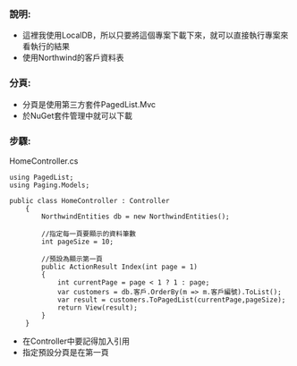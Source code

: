 ### 說明:
* 這裡我使用LocalDB，所以只要將這個專案下載下來，就可以直接執行專案來看執行的結果
* 使用Northwind的客戶資料表

### 分頁:
* 分頁是使用第三方套件PagedList.Mvc
* 於NuGet套件管理中就可以下載

### 步驟:

HomeController.cs
```
using PagedList;
using Paging.Models;
```
```
public class HomeController : Controller
    {
        NorthwindEntities db = new NorthwindEntities();

        //指定每一頁要顯示的資料筆數
        int pageSize = 10;
        
        //預設為顯示第一頁
        public ActionResult Index(int page = 1)
        {
            int currentPage = page < 1 ? 1 : page;
            var customers = db.客戶.OrderBy(m => m.客戶編號).ToList();
            var result = customers.ToPagedList(currentPage,pageSize);
            return View(result);
        }
    }
```
* 在Controller中要記得加入引用
* 指定預設分頁是在第一頁

